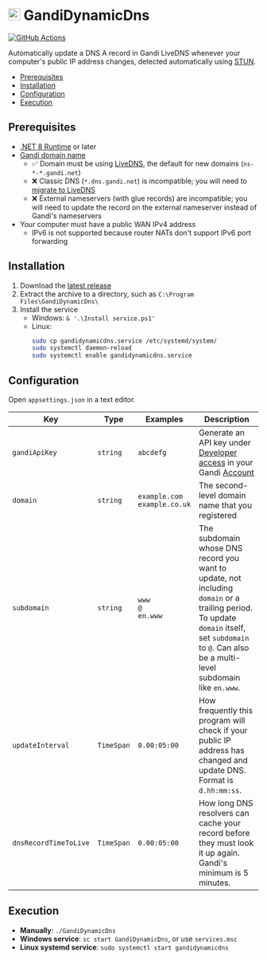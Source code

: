 <img src="https://github.com/Aldaviva/GandiDynamicDns/raw/master/GandiDynamicDns/favicon.ico" height="24" alt="Gandi" /> GandiDynamicDns
===

[![GitHub Actions](https://img.shields.io/github/actions/workflow/status/Aldaviva/GandiDynamicDns/dotnet.yml?branch=master&logo=github)](https://github.com/Aldaviva/GandiDynamicDns/actions/workflows/dotnet.yml)

Automatically update a DNS A record in Gandi LiveDNS whenever your computer's public IP address changes, detected automatically using [STUN](https://developer.mozilla.org/en-US/docs/Web/API/WebRTC_API/Protocols#stun).

<!-- MarkdownTOC autolink="true" bracket="round" autoanchor="false" levels="1,2" -->

- [Prerequisites](#prerequisites)
- [Installation](#installation)
- [Configuration](#configuration)
- [Execution](#execution)

<!-- /MarkdownTOC -->

## Prerequisites
- [.NET 8 Runtime](https://dotnet.microsoft.com/en-us/download/dotnet/8.0) or later
- [Gandi domain name](https://www.gandi.net/en-US/domain)
    - ✅ Domain must be using [LiveDNS](https://www.gandi.net/en-US/domain/dns), the default for new domains (`ns-*-*.gandi.net`)
    - ❌ Classic DNS (`*.dns.gandi.net`) is incompatible; you will need to [migrate to LiveDNS](https://docs.gandi.net/en/domain_names/common_operations/changing_nameservers.html#switching-to-livedns)
    - ❌ External nameservers (with glue records) are incompatible; you will need to update the record on the external nameserver instead of Gandi's nameservers
- Your computer must have a public WAN IPv4 address
    - IPv6 is not supported because router NATs don't support IPv6 port forwarding

## Installation
1. Download the [latest release](https://github.com/Aldaviva/GandiDynamicDns/releases/latest)
1. Extract the archive to a directory, such as `C:\Program Files\GandiDynamicDns\`
1. Install the service
    - Windows: `& '.\Install service.ps1'`
    - Linux:
        ```sh
        sudo cp gandidynamicdns.service /etc/systemd/system/
        sudo systemctl daemon-reload
        sudo systemctl enable gandidynamicdns.service
        ```

## Configuration
Open `appsettings.json` in a text editor.

|Key|Type|Examples|Description|
|-|-|-|-|
|`gandiApiKey`|`string`|`abcdefg`|Generate an API key under [Developer access](https://account.gandi.net/en/users/_/security) in your Gandi [Account](https://account.gandi.net/en)|
|`domain`|`string`|`example.com`<br>`example.co.uk`|The second-level domain name that you registered|
|`subdomain`|`string`|`www`<br>`@`<br>`en.www`|The subdomain whose DNS record you want to update, not including `domain` or a trailing period. To update `domain` itself, set `subdomain` to `@`. Can also be a multi-level subdomain like `en.www`.|
|`updateInterval`|`TimeSpan`|`0.00:05:00`|How frequently this program will check if your public IP address has changed and update DNS. Format is `d.hh:mm:ss`.|
|`dnsRecordTimeToLive`|`TimeSpan`|`0.00:05:00`|How long DNS resolvers can cache your record before they must look it up again. Gandi's minimum is 5 minutes.|

## Execution
- **Manually**: `./GandiDynamicDns`
- **Windows service**: `sc start GandiDynamicDns`, or use `services.msc`
- **Linux systemd service**: `sudo systemctl start gandidynamicdns`